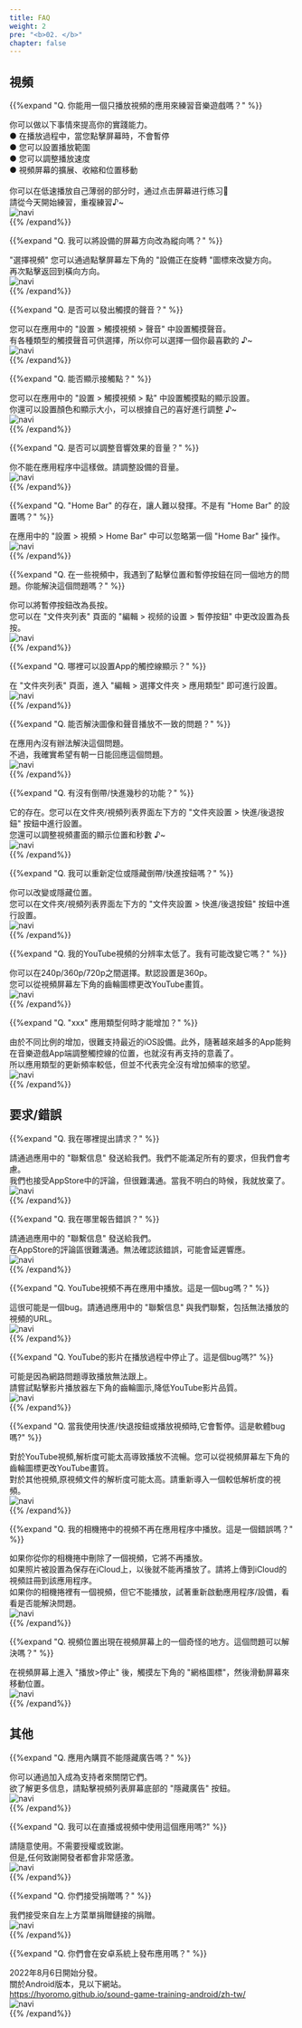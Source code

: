 ```yaml
---
title: FAQ
weight: 2
pre: "<b>02. </b>"
chapter: false
---
```


## 視頻

<!-- Q. 動画再生するだけのアプリで音/リズムゲームの練習になるのでしょうか？ -->
{{%expand "Q. 你能用一個只播放視頻的應用來練習音樂遊戲嗎？" %}}
<div class="balloon">
你可以做以下事情來提高你的實踐能力。<br>
● 在播放過程中，當您點擊屏幕時，不會暫停<br>
● 您可以設置播放範圍<br>
● 您可以調整播放速度<br>
● 視頻屏幕的擴展、收縮和位置移動<br>
<br>
你可以在低速播放自己薄弱的部分时，通过点击屏幕进行练习💪<br>請從今天開始練習，重複練習♪~
</div>
<div class="box"><img src="navi_001.png" alt="navi" class="img-right"></div>
{{% /expand%}}
<br>

<!-- Q. 縦向きにする事は出来ますか？ -->
{{%expand "Q. 我可以將設備的屏幕方向改為縱向嗎？" %}}
<div class="balloon">
"選擇視頻" 您可以通過點擊屏幕左下角的 "設備正在旋轉 "圖標來改變方向。<br>
再次點擊返回到橫向方向。
</div>
<div class="box"><img src="navi_001.png" alt="navi" class="img-right"></div>
{{% /expand%}}
<br>

<!-- Q. タッチ音を鳴らす事は出来ますか？ -->
{{%expand "Q. 是否可以發出觸摸的聲音？" %}}
<div class="balloon">
您可以在應用中的 "設置 > 觸摸視頻 > 聲音" 中設置觸摸聲音。<br>
有各種類型的觸摸聲音可供選擇，所以你可以選擇一個你最喜歡的 ♪~
</div>
<div class="box"><img src="navi_001.png" alt="navi" class="img-right"></div>
{{% /expand%}}
<br>

<!-- Q. タッチ箇所を表示する事は出来ますか？ -->
{{%expand "Q. 能否顯示接觸點？" %}}
<div class="balloon">
您可以在應用中的 "設置 > 觸摸視頻 > 點" 中設置觸摸點的顯示設置。<br>
你還可以設置顏色和顯示大小，可以根據自己的喜好進行調整 ♪~
</div>
<div class="box"><img src="navi_002.png" alt="navi" class="img-right"></div>
{{% /expand%}}
<br>

<!-- Q. 効果音の音量調整は行なえますか？ -->
{{%expand "Q. 是否可以調整音響效果的音量？" %}}
<div class="balloon">
你不能在應用程序中這樣做。請調整設備的音量。
</div>
<div class="box"><img src="navi_004.png" alt="navi" class="img-right"></div>
{{% /expand%}}
<br>

<!-- Q. 疑似プレイ中にホームバーが邪魔でプレイし難いです。ホームバー設定は無いですか？ -->
{{%expand "Q. \"Home Bar\" 的存在，讓人難以發揮。不是有 \"Home Bar\" 的設置嗎？" %}}
<div class="balloon">
在應用中的 "設置 > 視頻 > Home Bar" 中可以忽略第一個 "Home Bar" 操作。
</div>
<div class="box"><img src="navi_001.png" alt="navi" class="img-right"></div>
{{% /expand%}}
<br>

<!-- Q. プレイ動画によってはタップ位置と一時停止ボタンが同じ場所で困っています。どうにかなりませんか？ -->
{{%expand "Q. 在一些視頻中，我遇到了點擊位置和暫停按鈕在同一個地方的問題。你能解決這個問題嗎？" %}}
<div class="balloon">
你可以將暫停按鈕改為長按。<br>
您可以在 "文件夾列表" 頁面的 "編輯 > 视频的设置 > 暫停按鈕" 中更改設置為長按。
</div>
<div class="box"><img src="navi_002.png" alt="navi" class="img-right"></div>
{{% /expand%}}
<br>

<!-- Q. アプリの判定ライン表示の設定は何処から行えますか？ -->
{{%expand "Q. 哪裡可以設置App的觸控線顯示？" %}}
<div class="balloon">
在 "文件夾列表" 頁面，進入 "編輯 > 選擇文件夾 > 應用類型" 即可進行設置。
</div>
<div class="box"><img src="navi_001.png" alt="navi" class="img-right"></div>
{{% /expand%}}
<br>

<!-- Q. 音ズレを直せますか？ -->
{{%expand "Q. 能否解決圖像和聲音播放不一致的問題？" %}}
<div class="balloon">
在應用內沒有辦法解決這個問題。<br>不過，我確實希望有朝一日能回應這個問題。
</div>
<div class="box"><img src="navi_003.png" alt="navi" class="img-right"></div>
{{% /expand%}}
<br>

<!-- Q. 数秒だけ巻き戻し/早送りする機能はありますか？ -->
{{%expand "Q. 有沒有倒帶/快進幾秒的功能？" %}}
<div class="balloon">
它的存在。您可以在文件夾/視頻列表界面左下方的 "文件夾設置 > 快進/後退按鈕" 按鈕中進行設置。<br>
您還可以調整視頻畫面的顯示位置和秒數 ♪~
</div>
<div class="box"><img src="navi_002.png" alt="navi" class="img-right"></div>
{{% /expand%}}
<br>

<!-- Q. 巻き戻し/早送りボタンを位置変更または非表示できますか？ -->
{{%expand "Q. 我可以重新定位或隱藏倒帶/快進按鈕嗎？" %}}
<div class="balloon">
你可以改變或隱藏位置。<br>
您可以在文件夾/視頻列表界面左下方的 "文件夾設置 > 快進/後退按鈕" 按鈕中進行設置。
</div>
<div class="box"><img src="navi_001.png" alt="navi" class="img-right"></div>
{{% /expand%}}
<br>

<!-- Q. YouTube動画の解像度が低いです。変更出来ませんか？ -->
{{%expand "Q. 我的YouTube視頻的分辨率太低了。我有可能改變它嗎？" %}}
<div class="balloon">
你可以在240p/360p/720p之間選擇。默認設置是360p。<br>您可以從視頻屏幕左下角的齒輪圖標更改YouTube畫質。
</div>
<div class="box"><img src="navi_002.png" alt="navi" class="img-right"></div>
{{% /expand%}}
<br>

<!-- Q. ◯◯のアプリ種類はいつ増えますか？ -->
{{%expand "Q. \"xxx\" 應用類型何時才能增加？" %}}
<div class="balloon">
由於不同比例的增加，很難支持最近的iOS設備。此外，隨著越來越多的App能夠在音樂遊戲App端調整觸控線的位置，也就沒有再支持的意義了。<br>所以應用類型的更新頻率較低，但並不代表完全沒有增加頻率的慾望。
</div>
<div class="box"><img src="navi_003.png" alt="navi" class="img-right"></div>
{{% /expand%}}

## 要求/錯誤

<!-- Q. 要望は何処からすればいいですか？ -->
{{%expand "Q. 我在哪裡提出請求？" %}}
<div class="balloon">
請通過應用中的 "聯繫信息" 發送給我們。我們不能滿足所有的要求，但我們會考慮。<br>我們也接受AppStore中的評論，但很難溝通。當我不明白的時候，我就放棄了。
</div>
<div class="box"><img src="navi_001.png" alt="navi" class="img-right"></div>
{{% /expand%}}
<br>

<!-- Q. バグは何処から報告すればいいですか？ -->
{{%expand "Q. 我在哪里報告錯誤？" %}}
<div class="balloon">
請通過應用中的 "聯繫信息" 發送給我們。<br>在AppStore的評論區很難溝通。無法確認該錯誤，可能會延遲響應。
</div>
<div class="box"><img src="navi_001.png" alt="navi" class="img-right"></div>
{{% /expand%}}
<br>

<!-- Q. YouTubeの動画がアプリ内で再生されなくなりました。これはバグですか？ -->
{{%expand "Q. YouTube視頻不再在應用中播放。這是一個bug嗎？" %}}
<div class="balloon">
這很可能是一個bug。請通過應用中的 "聯繫信息" 與我們聯繫，包括無法播放的視頻的URL。
</div>
<div class="box"><img src="navi_003.png" alt="navi" class="img-right"></div>
{{% /expand%}}
<br>

<!-- Q. YouTubeの動画が再生途中で止まりました。これはバグですか？ -->
{{%expand "Q. YouTube的影片在播放過程中停止了。這是個bug嗎?" %}}
<div class="balloon">
可能是因為網路問題導致播放無法跟上。<br>
請嘗試點擊影片播放器左下角的齒輪圖示,降低YouTube影片品質。
</div>
<div class="box"><img src="navi_001.png" alt="navi" class="img-right"></div>
{{% /expand%}}
<br>

<!-- Q. 早送り/巻き戻しボタンを使用したり、動画を再生していると一時停止します。これはバグですか？ -->
{{%expand "Q. 當我使用快進/快退按鈕或播放視頻時,它會暫停。這是軟體bug嗎?" %}}
<div class="balloon">
對於YouTube視頻,解析度可能太高導致播放不流暢。您可以從視頻屏幕左下角的齒輪圖標更改YouTube畫質。<br>對於其他視頻,原視頻文件的解析度可能太高。請重新導入一個較低解析度的視頻。
</div>
<div class="box"><img src="navi_001.png" alt="navi" class="img-right"></div>
{{% /expand%}}
<br>

<!-- Q. カメラロールの動画がアプリ内で再生されなくなりました。これはバグですか？ -->
{{%expand "Q. 我的相機捲中的視頻不再在應用程序中播放。這是一個錯誤嗎？" %}}
<div class="balloon">
如果你從你的相機捲中刪除了一個視頻，它將不再播放。<br>如果照片被設置為保存在iCloud上，以後就不能再播放了。請將上傳到iCloud的視頻註冊到該應用程序。<br>如果你的相機捲裡有一個視頻，但它不能播放，試著重新啟動應用程序/設備，看看是否能解決問題。
</div>
<div class="box"><img src="navi_001.png" alt="navi" class="img-right"></div>
{{% /expand%}}
<br>

<!-- Q. 動画画面で動画位置がおかしな場所に表示されます。これは直せませんか？ -->
{{%expand "Q. 視頻位置出現在視頻屏幕上的一個奇怪的地方。這個問題可以解決嗎？" %}}
<div class="balloon">
在視頻屏幕上進入 "播放>停止" 後，觸摸左下角的 "網格圖標"，然後滑動屏幕來移動位置。
</div>
<div class="box"><img src="navi_001.png" alt="navi" class="img-right"></div>
{{% /expand%}}

## 其他

<!-- Q. 広告はアプリ内課金で消せませんか？ -->
{{%expand "Q. 應用內購買不能隱藏廣告嗎？" %}}
<div class="balloon">
你可以通過加入成為支持者來關閉它們。<br>
欲了解更多信息，請點擊視頻列表屏幕底部的 "隱藏廣告" 按鈕。
</div>
<div class="box"><img src="navi_001.png" alt="navi" class="img-right"></div>
{{% /expand%}}
<br>

<!-- Q. 配信または動画でこのアプリを使ってもいいですか？ -->
{{%expand "Q. 我可以在直播或視頻中使用這個應用嗎?" %}}
<div class="balloon">
請隨意使用。不需要授權或致謝。<br>但是,任何致謝開發者都會非常感激。
</div>
<div class="box"><img src="navi_002.png" alt="navi" class="img-right"></div>
{{% /expand%}}
<br>

<!-- Q. Donateは受け付けていますか？ -->
{{%expand "Q. 你們接受捐贈嗎？" %}}
<div class="balloon">
我們接受來自左上方菜單捐贈鏈接的捐贈。
</div>
<div class="box"><img src="navi_001.png" alt="navi" class="img-right"></div>
{{% /expand%}}
<br>

<!-- Q. Androidアプリは配信しないのですか？ -->
{{%expand "Q. 你們會在安卓系統上發布應用嗎？" %}}
<div class="balloon">
2022年8月6日開始分發。<br>
關於Android版本，見以下網站。<br>
<a href= "https://hyoromo.github.io/sound-game-training-android/zh-tw/" >https://hyoromo.github.io/sound-game-training-android/zh-tw/</a><br>
</div>
<div class="box"><img src="navi_001.png" alt="navi" class="img-right"></div>
{{% /expand%}}
